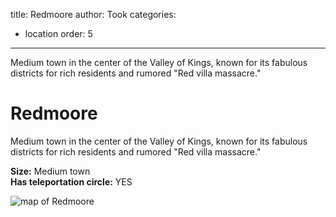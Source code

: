 title: Redmoore
author: Took
categories:
- location
order: 5
---

Medium town in the center of the Valley of Kings, known for its fabulous districts for rich residents and rumored "Red villa massacre."

<!-- more -->

# Redmoore

Medium town in the center of the Valley of Kings, known for its fabulous districts for rich residents and rumored "Red villa massacre."

**Size:** Medium town  
**Has teleportation circle:** YES

<img class="img-center resizable" src="redmoore.png" alt="map of Redmoore">